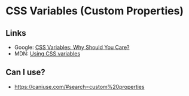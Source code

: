 # CSS Variables (Custom Properties)

## Links

* Google: [CSS Variables: Why Should You Care?](https://developers.google.com/web/updates/2016/02/css-variables-why-should-you-care)
* MDN: [Using CSS variables](https://developer.mozilla.org/en-US/docs/Web/CSS/Using_CSS_variables)

## Can I use?

* https://caniuse.com/#search=custom%20properties